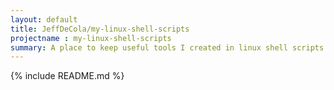 ```yaml
---
layout: default
title: JeffDeCola/my-linux-shell-scripts
projectname : my-linux-shell-scripts
summary: A place to keep useful tools I created in linux shell scripts
---
```


{% include README.md %}
